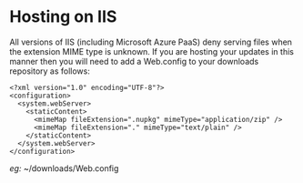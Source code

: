 # Hosting on IIS
All versions of IIS (including Microsoft Azure PaaS) deny serving files when
the extension MIME type is unknown. If you are hosting your updates in this
manner then you will need to add a Web.config to your downloads repository as
follows:

    <?xml version="1.0" encoding="UTF-8"?>
    <configuration>
      <system.webServer>
        <staticContent>
          <mimeMap fileExtension=".nupkg" mimeType="application/zip" />
          <mimeMap fileExtension="." mimeType="text/plain" />
        </staticContent>
      </system.webServer>
    </configuration>

*eg:* ~/downloads/Web.config
